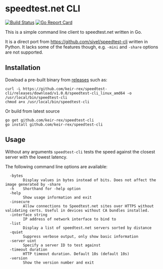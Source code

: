 speedtest.net CLI
=================

[![Build Status](https://travis-ci.org/keir-rex/speedtest-cli.svg?branch=master)](https://travis-ci.org/keir-rex/speedtest-cli) [![Go Report Card](https://goreportcard.com/badge/github.com/keir-rex/speedtest-cli)](https://goreportcard.com/report/github.com/keir-rex/speedtest-cli)

This is a simple command line client to speedtest.net written in Go.

It is a direct port from https://github.com/sivel/speedtest-cli written in Python. It lacks some of the features though, e.g. `-mini` and `-share` options are not supported.

Installation
------------

Dowload a pre-built binary from [releases](https://github.com/keir-rex/speedtest-cli/releases) such as:

```
curl -L https://github.com/keir-rex/speedtest-cli/releases/download/v1.0.0/speedtest-cli_linux_amd64 -o /usr/local/bin/speedtest-cli
chmod a+x /usr/local/bin/speedtest-cli
```

Or build from latest source

```
go get github.com/keir-rex/speedtest-cli
go install github.com/keir-rex/speedtest-cli
```

Usage
-----

Without any arguments `speedtest-cli` tests the speed against the closest server with the lowest latency.

The following command line options are available:
```
  -bytes
        Display values in bytes instead of bits. Does not affect the image generated by -share
  -h    Shorthand for -help option
  -help
        Show usage information and exit
  -insecure
    	Allow connections to Speedtest.net sites over HTTPS without validating certs. Useful in devices without CA bundles installed.
  -interface string
        IP address of network interface to bind to
  -list
        Display a list of speedtest.net servers sorted by distance
  -quiet
        Suppress verbose output, only show basic information
  -server uint
        Specify a server ID to test against
  -timeout duration
        HTTP timeout duration. Default 10s (default 10s)
  -version
        Show the version number and exit
```
